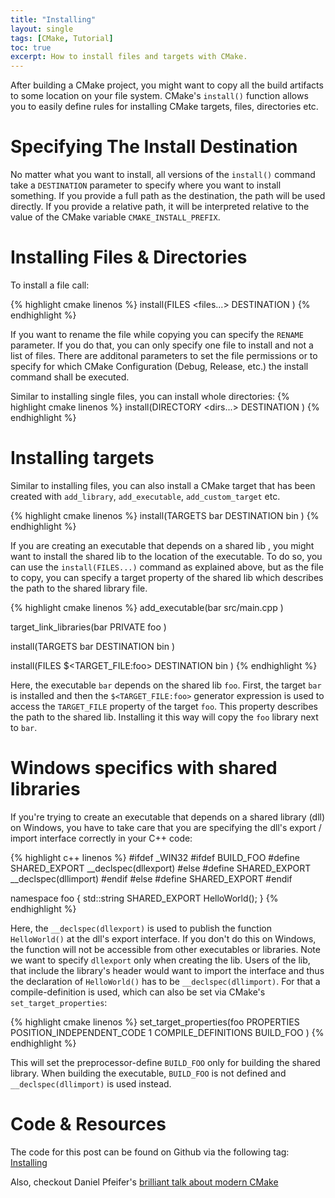 ```yaml
---
title: "Installing"
layout: single
tags: [CMake, Tutorial]
toc: true
excerpt: How to install files and targets with CMake.
---
```


After building a CMake project, you might want to copy all the build artifacts to some location on your file system.
CMake's `install()` function allows you to easily define rules for installing CMake targets, files, directories etc. 

# Specifying The Install Destination
No matter what you want to install, all versions of the `install()` command take a `DESTINATION` parameter to specify where you want to install something.
If you provide a full path as the destination, the path will be used directly.
If you provide a relative path, it will be interpreted relative to the value of the CMake variable `CMAKE_INSTALL_PREFIX`. 

# Installing Files & Directories
To install a file call:

{% highlight cmake linenos %}
install(FILES <files...>
    DESTINATION <path>
)
{% endhighlight %}

If you want to rename the file while copying you can specify the `RENAME` parameter. 
If you do that, you can only specify one file to install and not a list of files.
There are additonal parameters to set the file permissions or to specify for which CMake Configuration (Debug, Release, etc.) the install command shall be executed.

Similar to installing single files, you can install whole directories:
{% highlight cmake linenos %}
install(DIRECTORY <dirs...>
    DESTINATION <path>
)
{% endhighlight %}

# Installing targets

Similar to installing files, you can also install a CMake target that has been created with `add_library`, `add_executable`, `add_custom_target` etc.

{% highlight cmake linenos %}
install(TARGETS bar
    DESTINATION bin
)
{% endhighlight %}

If you are creating an executable that depends on a shared lib , you might want to install the shared lib to the location of the executable.
To do so, you can use the `install(FILES...)` command as explained above, but as the file to copy, you can specify a target property of the shared lib which describes the path to the shared library file.

{% highlight cmake linenos %}
add_executable(bar
    src/main.cpp
)

target_link_libraries(bar
    PRIVATE
        foo
)

install(TARGETS bar
    DESTINATION bin
)

install(FILES 
    $<TARGET_FILE:foo>
    DESTINATION bin
)
{% endhighlight %}

Here, the executable `bar` depends on the shared lib `foo`.
First, the target `bar` is installed and then the `$<TARGET_FILE:foo>` generator expression is used to access the `TARGET_FILE` property of the target `foo`.
This property describes the path to the shared lib. Installing it this way will copy the `foo` library next to `bar`.

# Windows specifics with shared libraries
If you're trying to create an executable that depends on a shared library (dll) on Windows, you have to take care that you are specifying the dll's export / import interface correctly in your C++ code:

{% highlight c++ linenos %}
#ifdef _WIN32
    #ifdef BUILD_FOO
        #define SHARED_EXPORT __declspec(dllexport)
    #else
        #define SHARED_EXPORT __declspec(dllimport)
    #endif
#else
    #define SHARED_EXPORT
#endif

namespace foo
{
    std::string SHARED_EXPORT HelloWorld();
}
{% endhighlight %}

Here, the `__declspec(dllexport)` is used to publish the function `HelloWorld()` at the dll's export interface.
If you don't do this on Windows, the function will not be accessible from other executables or libraries.
Note we want to specify `dllexport` only when creating the lib. 
Users of the lib, that include the library's header would want to import the interface and thus the declaration of `HelloWorld()` has to be `__declspec(dllimport)`.
For that a compile-definition is used, which can also be set via CMake's `set_target_properties`:

{% highlight cmake linenos %}
set_target_properties(foo
    PROPERTIES
    POSITION_INDEPENDENT_CODE 1
    COMPILE_DEFINITIONS BUILD_FOO
)
{% endhighlight %}

This will set the preprocessor-define `BUILD_FOO` only for building the shared library. When building the executable, `BUILD_FOO` is not defined and `__declspec(dllimport)` is used instead.

# Code & Resources
The code for this post can be found on Github via the following tag:
[Installing](https://github.com/markusrothe/cmake_essentials/tree/Installing)

Also, checkout Daniel Pfeifer's [brilliant talk about modern CMake](https://www.youtube.com/watch?v=bsXLMQ6WgIk)